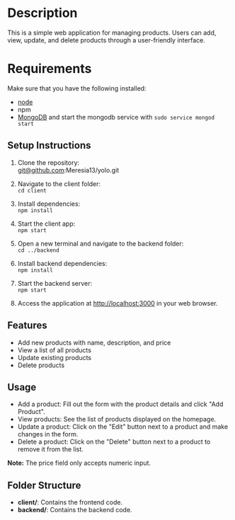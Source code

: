 # Description
This is a simple web application for managing products. Users can add, view, update, and delete products through a user-friendly interface.

# Requirements
Make sure that you have the following installed:

-   [node](https://www.digitalocean.com/community/tutorials/how-to-install-node-js-on-ubuntu-18-04)
-   npm
-   [MongoDB](https://docs.mongodb.com/manual/tutorial/install-mongodb-on-ubuntu/) and start the mongodb service with `sudo service mongod start`

## Setup Instructions

1.  Clone the repository:  
    git@github.com:Meresia13/yolo.git
    
2.  Navigate to the client folder:  
    `cd client`
    
3.  Install dependencies:  
    `npm install`
    
4.  Start the client app:  
    `npm start`
    
5.  Open a new terminal and navigate to the backend folder:  
    `cd ../backend`
    
6.  Install backend dependencies:  
    `npm install`
    
7.  Start the backend server:  
    `npm start`
    
8.  Access the application at [http://localhost:3000](http://localhost:3000) in your web browser.
    

## Features

-   Add new products with name, description, and price
-   View a list of all products
-   Update existing products
-   Delete products

## Usage

-   Add a product: Fill out the form with the product details and click "Add Product".
-   View products: See the list of products displayed on the homepage.
-   Update a product: Click on the "Edit" button next to a product and make changes in the form.
-   Delete a product: Click on the "Delete" button next to a product to remove it from the list.

**Note:** The price field only accepts numeric input.

## Folder Structure

-   **client/**: Contains the frontend code.
-   **backend/**: Contains the backend code.
